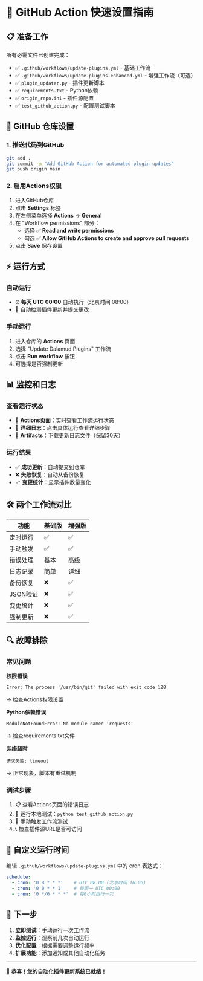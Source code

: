 # 🚀 GitHub Action 快速设置指南

## 📋 准备工作

所有必需文件已创建完成：
- ✅ `.github/workflows/update-plugins.yml` - 基础工作流
- ✅ `.github/workflows/update-plugins-enhanced.yml` - 增强工作流（可选）
- ✅ `plugin_updater.py` - 插件更新脚本
- ✅ `requirements.txt` - Python依赖
- ✅ `origin_repo.ini` - 插件源配置
- ✅ `test_github_action.py` - 配置测试脚本

## 🔧 GitHub 仓库设置

### 1. 推送代码到GitHub
```bash
git add .
git commit -m "Add GitHub Action for automated plugin updates"
git push origin main
```

### 2. 启用Actions权限
1. 进入GitHub仓库
2. 点击 **Settings** 标签
3. 在左侧菜单选择 **Actions** → **General**
4. 在 "Workflow permissions" 部分：
   - 选择 ✅ **Read and write permissions**
   - 勾选 ✅ **Allow GitHub Actions to create and approve pull requests**
5. 点击 **Save** 保存设置

## ⚡ 运行方式

### 自动运行
- ⏰ **每天 UTC 00:00** 自动执行（北京时间 08:00）
- 🔄 自动检测插件更新并提交更改

### 手动运行
1. 进入仓库的 **Actions** 页面
2. 选择 "Update Dalamud Plugins" 工作流
3. 点击 **Run workflow** 按钮
4. 可选择是否强制更新

## 📊 监控和日志

### 查看运行状态
- 📍 **Actions页面**：实时查看工作流运行状态
- 📝 **详细日志**：点击具体运行查看详细步骤
- 📁 **Artifacts**：下载更新日志文件（保留30天）

### 运行结果
- ✅ **成功更新**：自动提交到仓库
- ❌ **失败恢复**：自动从备份恢复
- 📈 **变更统计**：显示插件数量变化

## 🛠️ 两个工作流对比

| 功能 | 基础版 | 增强版 |
|------|--------|--------|
| 定时运行 | ✅ | ✅ |
| 手动触发 | ✅ | ✅ |
| 错误处理 | 基本 | 高级 |
| 日志记录 | 简单 | 详细 |
| 备份恢复 | ❌ | ✅ |
| JSON验证 | ❌ | ✅ |
| 变更统计 | ❌ | ✅ |
| 强制更新 | ❌ | ✅ |

## 🔍 故障排除

### 常见问题

**权限错误**
```
Error: The process '/usr/bin/git' failed with exit code 128
```
→ 检查Actions权限设置

**Python依赖错误**
```
ModuleNotFoundError: No module named 'requests'
```
→ 检查requirements.txt文件

**网络超时**
```
请求失败: timeout
```
→ 正常现象，脚本有重试机制

### 调试步骤
1. 📋 查看Actions页面的错误日志
2. 🔧 运行本地测试：`python test_github_action.py`
3. 🚀 手动触发工作流测试
4. 📞 检查插件源URL是否可访问

## 📅 自定义运行时间

编辑 `.github/workflows/update-plugins.yml` 中的 cron 表达式：

```yaml
schedule:
  - cron: '0 8 * * *'    # UTC 08:00 (北京时间 16:00)
  - cron: '0 0 * * 1'    # 每周一 UTC 00:00
  - cron: '0 */6 * * *'  # 每6小时运行一次
```

## 🎯 下一步

1. **立即测试**：手动运行一次工作流
2. **监控运行**：观察前几次自动运行
3. **优化配置**：根据需要调整运行频率
4. **扩展功能**：添加通知或其他自动化任务

---

🎉 **恭喜！您的自动化插件更新系统已就绪！**
